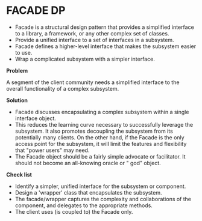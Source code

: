 # FACADE DP

- Facade is a structural design pattern that provides a simplified interface to a library, a framework, or any other
  complex set of classes.
- Provide a unified interface to a set of interfaces in a subsystem.
- Facade defines a higher-level interface that makes the subsystem easier to use.
- Wrap a complicated subsystem with a simpler interface.

**Problem**

A segment of the client community needs a simplified interface to the overall functionality of a complex subsystem.

**Solution**

- Facade discusses encapsulating a complex subsystem within a single interface object.
- This reduces the learning curve necessary to successfully leverage the subsystem. It also promotes decoupling the
  subsystem from its potentially many clients. On the other hand, if the Facade is the only access point for the
  subsystem, it will limit the features and flexibility that "power users" may need.
- The Facade object should be a fairly simple advocate or facilitator. It should not become an all-knowing oracle or "
  god" object.

**Check list**

- Identify a simpler, unified interface for the subsystem or component.
- Design a 'wrapper' class that encapsulates the subsystem.
- The facade/wrapper captures the complexity and collaborations of the component, and delegates to the appropriate
  methods.
- The client uses (is coupled to) the Facade only.